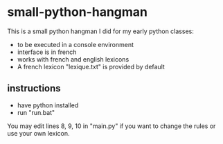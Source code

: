 # small-python-hangman
This is a small python hangman I did for my early python classes:
- to be executed in a console environment
- interface is in french
- works with french and english lexicons
- A french lexicon "lexique.txt" is provided by default

## instructions
- have python installed
- run "run.bat"

You may edit lines 8, 9, 10 in "main.py" if you want to change the rules or use your own lexicon.
